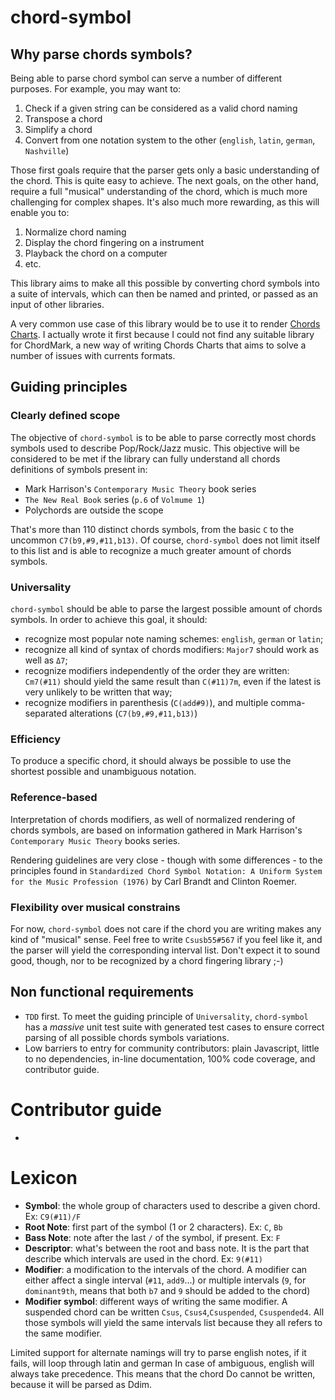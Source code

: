# chord-symbol



## Why parse chords symbols?
Being able to parse chord symbol can serve a number of different purposes. For example, you may want to:
1. Check if a given string can be considered as a valid chord naming
1. Transpose a chord
1. Simplify a chord
1. Convert from one notation system to the other (`english`, `latin`, `german`, `Nashville`)

Those first goals require that the parser gets only a basic understanding of the chord. This is quite easy to achieve.
The next goals, on the other hand, require a full "musical" understanding of the chord, which is much more challenging for complex shapes.
It's also much more rewarding, as this will enable you to:

1. Normalize chord naming
1. Display the chord fingering on a instrument
1. Playback the chord on a computer
1. etc.

This library aims to make all this possible by converting chord symbols into a suite of intervals, which can then be named and printed, or passed as an input of other libraries.

A very common use case of this library would be to use it to render [Chords Charts](https://en.wikipedia.org/wiki/Chord_chart).
I actually wrote it first because I could not find any suitable library for ChordMark, a new way of writing Chords Charts that aims to solve a number of issues with currents formats.

## Guiding principles

### Clearly defined scope

The objective of `chord-symbol` is to be able to parse correctly most chords symbols used to describe Pop/Rock/Jazz music.
This objective will be considered to be met if the library can fully understand all chords definitions of symbols present in:
- Mark Harrison's `Contemporary Music Theory` book series
- `The New Real Book` series (`p.6` of `Volmume 1`)
- Polychords are outside the scope

That's more than 110 distinct chords symbols, from the basic `C` to the uncommon `C7(b9,#9,#11,b13)`. 
Of course, `chord-symbol` does not limit itself to this list and is able to recognize a much greater amount of chords symbols.

### Universality

`chord-symbol` should be able to parse the largest possible amount of chords symbols. In order to achieve this goal, it should:
- recognize most popular note naming schemes: `english`, `german` or `latin`;
- recognize all kind of syntax of chords modifiers: `Major7` should work as well as `Δ7`;
- recognize modifiers independently of the order they are written: `Cm7(#11)` should yield the same result than `C(#11)7m`, even if the latest is very unlikely to be written that way;
- recognize modifiers in parenthesis (`C(add#9)`), and multiple comma-separated alterations (`C7(b9,#9,#11,b13)`)

### Efficiency

To produce a specific chord, it should always be possible to use the shortest possible and unambiguous notation.

### Reference-based

Interpretation of chords modifiers, as well of normalized rendering of chords symbols, are based on information gathered in Mark Harrison's `Contemporary Music Theory` books series.

Rendering guidelines are very close - though with some differences - to the principles found in `Standardized Chord Symbol Notation: A Uniform System for the Music Profession (1976)` by Carl Brandt and Clinton Roemer.

### Flexibility over musical constrains

For now, `chord-symbol` does not care if the chord you are writing makes any kind of "musical" sense. Feel free to write `Csusb55#567` if you feel like it, and the parser will yield the corresponding interval list.
Don't expect it to sound good, though, nor to be recognized by a chord fingering library ;-)

## Non functional requirements

- `TDD` first. To meet the guiding principle of `Universality`, `chord-symbol` has a *massive* unit test suite with generated test cases to ensure correct parsing of all possible chords symbols variations.
- Low barriers to entry for community contributors: plain Javascript, little to no dependencies, in-line documentation, 100% code coverage, and contributor guide.

# Contributor guide

- 


# Lexicon

- **Symbol**: the whole group of characters used to describe a given chord. Ex: `C9(#11)/F`
- **Root Note**: first part of the symbol (1 or 2 characters). Ex: `C`, `Bb`
- **Bass Note**: note after the last `/` of the symbol, if present. Ex: `F` 
- **Descriptor**: what's between the root and bass note. It is the part that describe which intervals are used in the chord. Ex: `9(#11)`
- **Modifier**: a modification to the intervals of the chord. A modifier can either affect a single interval (`#11`, `add9`...) 
or multiple intervals (`9`, for `dominant9th`, means that both `b7` and `9` should be added to the chord)
- **Modifier symbol**: different ways of writing the same modifier. A suspended chord can be written `Csus`, `Csus4`,`Csuspended`, `Csuspended4`. 
All those symbols will yield the same intervals list because they all refers to the same modifier.


Limited support for alternate namings
will try to parse english notes, if it fails, will loop through latin and german
In case of ambiguous, english will always take precedence. This means that the chord Do cannot be written, because it will be parsed as Ddim. 
